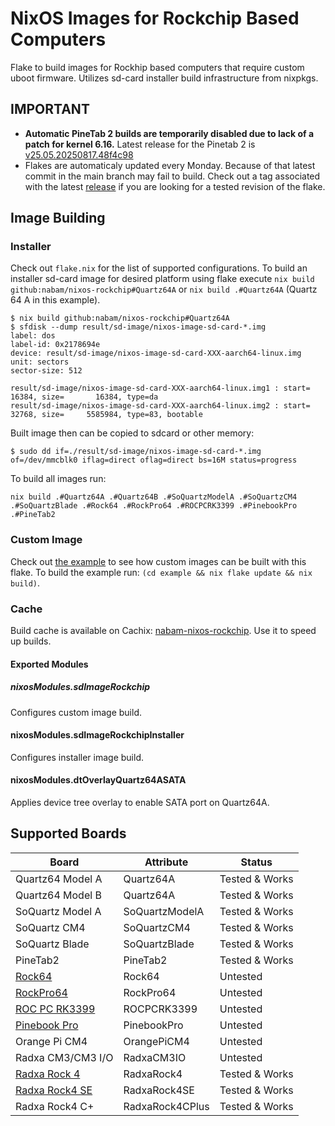 # NixOS Images for Rockchip Based Computers

Flake to build images for Rockhip based computers that require custom uboot
firmware. Utilizes sd-card installer build infrastructure from nixpkgs.

## IMPORTANT

- **Automatic PineTab 2 builds are temporarily disabled due to lack of a patch for kernel 6.16.** Latest release for the Pinetab 2 is
  [v25.05.20250817.48f4c98](https://github.com/nabam/nixos-rockchip/releases/tag/v25.05.20250817.48f4c98)
- Flakes are automaticaly updated every Monday. Because of that latest commit in the main branch may fail to build. 
  Check out a tag associated with the latest [release](https://github.com/nabam/nixos-rockchip/releases) if you are looking for a tested revision of the flake.

## Image Building

### Installer

Check out `flake.nix` for the list of supported configurations. To build an
installer sd-card image for desired platform using flake execute 
`nix build github:nabam/nixos-rockchip#Quartz64A` or `nix build .#Quartz64A`
(Quartz 64 A in this example).

``` console
$ nix build github:nabam/nixos-rockchip#Quartz64A
$ sfdisk --dump result/sd-image/nixos-image-sd-card-*.img
label: dos
label-id: 0x2178694e
device: result/sd-image/nixos-image-sd-card-XXX-aarch64-linux.img
unit: sectors
sector-size: 512

result/sd-image/nixos-image-sd-card-XXX-aarch64-linux.img1 : start=       16384, size=       16384, type=da
result/sd-image/nixos-image-sd-card-XXX-aarch64-linux.img2 : start=       32768, size=     5585984, type=83, bootable
```

Built image then can be copied to sdcard or other memory:

``` console
$ sudo dd if=./result/sd-image/nixos-image-sd-card-*.img of=/dev/mmcblk0 iflag=direct oflag=direct bs=16M status=progress
```

To build all images run:
``` console
nix build .#Quartz64A .#Quartz64B .#SoQuartzModelA .#SoQuartzCM4 .#SoQuartzBlade .#Rock64 .#RockPro64 .#ROCPCRK3399 .#PinebookPro .#PineTab2
```

### Custom Image

Check out [the example](/example) to see how custom images can be built with 
this flake. To build the example run: `(cd example && nix flake update && nix build)`.

### Cache

Build cache is available on Cachix: [nabam-nixos-rockchip](https://app.cachix.org/cache/nabam-nixos-rockchip).
Use it to speed up builds.

#### Exported Modules
##### nixosModules.sdImageRockchip

Configures custom image build.

#### nixosModules.sdImageRockchipInstaller

Configures installer image build.

#### nixosModules.dtOverlayQuartz64ASATA

Applies device tree overlay to enable SATA port on Quartz64A.

## Supported Boards

| Board                | Attribute       | Status          |
| ---------------------|---------------- | ----------------|
| Quartz64 Model A     | Quartz64A       | Tested & Works  |
| Quartz64 Model B     | Quartz64A       | Tested & Works  |
| SoQuartz Model A     | SoQuartzModelA  | Tested & Works  |
| SoQuartz CM4         | SoQuartzCM4     | Tested & Works  |
| SoQuartz Blade       | SoQuartzBlade   | Tested & Works  |
| PineTab2             | PineTab2        | Tested & Works  |
| [Rock64][]           | Rock64          | Untested        |
| [RockPro64][]        | RockPro64       | Untested        |
| [ROC PC RK3399][]    | ROCPCRK3399     | Untested        |
| [Pinebook Pro][]     | PinebookPro     | Untested        |
| Orange Pi CM4        | OrangePiCM4     | Untested        |
| Radxa CM3/CM3 I/O    | RadxaCM3IO      | Untested        |
| [Radxa Rock 4][]     | RadxaRock4      | Tested & Works  |
| [Radxa Rock4 SE][]   | RadxaRock4SE    | Tested & Works  |
| Radxa Rock4 C+       | RadxaRock4CPlus | Tested & Works  |

[Rock64]: https://wiki.nixos.org/wiki/NixOS_on_ARM/PINE64_ROCK64
[RockPro64]: https://wiki.nixos.org/wiki/NixOS_on_ARM/PINE64_ROCKPro64
[ROC PC RK3399]: https://wiki.nixos.org/wiki/NixOS_on_ARM/Libre_Computer_ROC-RK3399-PC
[Pinebook Pro]: https://wiki.nixos.org/wiki/NixOS_on_ARM/PINE64_Pinebook_Pro
[Radxa Rock 4]: https://wiki.nixos.org/wiki/NixOS_on_ARM/Radxa_ROCK_4
[Radxa Rock4 SE]: https://wiki.nixos.org/wiki/NixOS_on_ARM/Radxa_ROCK_4

